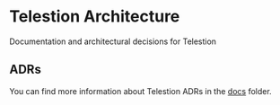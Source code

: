 # Telestion Architecture

Documentation and architectural decisions for Telestion

## ADRs

You can find more information about Telestion ADRs in the [docs](./docs) folder.
